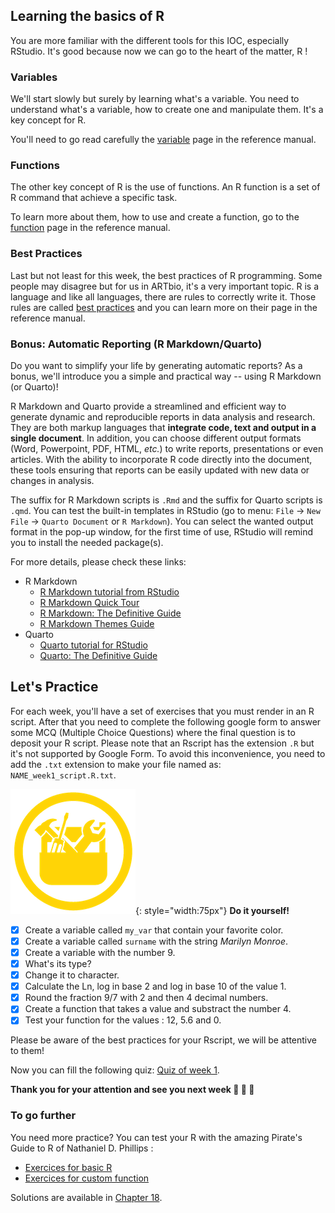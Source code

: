 ## Learning the basics of R

You are more familiar with the different tools for this IOC, especially RStudio. 
It's good because now we can go to the heart of the matter, R !

### Variables

We'll start slowly but surely by learning what's a variable. You need to understand
what's a variable, how to create one and manipulate them. It's a key concept for R. 

You'll need to go read carefully the [variable](./r00_variables.md) page in the 
reference manual.

### Functions

The other key concept of R is the use of functions. An R function is a set of R command
that achieve a specific task. 

To learn more about them, how to use and create a function, go to the [function](./r03_functions.md) page in the reference manual. 

### Best Practices

Last but not least for this week, the best practices of R programming. Some people may
disagree but for us in ARTbio, it's a very important topic. R is a language and like
all languages, there are rules to correctly write it.
Those rules are called [best practices](./r04_bestpractices.md) and you can learn more on their page in the reference manual.

### Bonus: Automatic Reporting (R Markdown/Quarto)

Do you want to simplify your life by generating automatic reports?
As a bonus, we'll introduce you a simple and practical way -- using R Markdown (or Quarto)!

R Markdown and Quarto provide a streamlined and efficient way to generate dynamic and reproducible reports in data analysis and research.
They are both markup languages that **integrate code, text and output in a single document**.
In addition, you can choose different output formats (Word, Powerpoint, PDF, HTML, *etc.*) to write reports, presentations or even articles.
With the ability to incorporate R code directly into the document, these tools ensuring that reports can be easily updated with new data or changes in analysis.

The suffix for R Markdown scripts is `.Rmd` and the suffix for Quarto scripts is `.qmd`.
You can test the built-in templates in RStudio (go to menu: `File` -> `New File` -> `Quarto Document` or `R Markdown`). You can select the wanted output format in the pop-up window,
for the first time of use, RStudio will remind you to install the needed package(s).

For more details, please check these links:

- R Markdown
    * [R Markdown tutorial from RStudio](https://rmarkdown.rstudio.com/lesson-1.html)
    * [R Markdown Quick Tour](https://rmarkdown.rstudio.com/authoring_quick_tour.html)
    * [R Markdown: The Definitive Guide](https://bookdown.org/yihui/rmarkdown/)
    * [R Markdown Themes Guide](https://rpubs.com/ranydc/rmarkdown_themes)
- Quarto
    * [Quarto tutorial for RStudio](https://quarto.org/docs/get-started/hello/rstudio.html)
    * [Quarto: The Definitive Guide](https://quarto-tdg.org)


## Let's Practice

For each week, you'll have a set of exercises that you must render in an R script. 
After that you need to complete the following google form to answer some MCQ (Multiple
Choice Questions) where the final question is to deposit your R script.
Please note that an Rscript has the extension `.R` but it's not supported by Google Form.
To avoid this inconvenience, you need to add the `.txt` extension to make your file named as: `NAME_week1_script.R.txt`. 

![](images/toolbox-do-it-yourself.png){: style="width:75px"} **Do it yourself!**

- [x] Create a variable called `my_var` that contain your favorite color.
- [x] Create a variable called `surname` with the string _Marilyn Monroe_.
- [x] Create a variable with the number 9.
- [x] What's its type?
- [x] Change it to character.
- [x] Calculate the Ln, log in base 2 and log in base 10 of the value 1.
- [x] Round the fraction 9/7 with 2 and then 4 decimal numbers.
- [x] Create a function that takes a value and substract the number 4.
- [x] Test your function for the values : 12, 5.6 and 0.

Please be aware of the best practices for your Rscript, we will be attentive to them!

Now you can fill the following quiz: [Quiz of week 1](https://forms.gle/Y6enoxKSH5Nfa14w9).


**Thank you for your attention and see you next week :clap: :clap: :clap:**

### To go further

You need more practice? You can test your R with the amazing Pirate's Guide to R of
Nathaniel D. Phillips :

- [Exercices for basic R](https://bookdown.org/ndphillips/YaRrr/test-your-r-might.html)
- [Exercices for custom function](https://bookdown.org/ndphillips/YaRrr/test-your-r-might-6.html)

Solutions are available in [Chapter 18](https://bookdown.org/ndphillips/YaRrr/solutions.html).